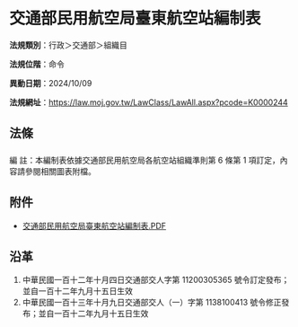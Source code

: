 # 交通部民用航空局臺東航空站編制表




**法規類別**：行政＞交通部＞組織目

**法規位階**：命令

**異動日期**：2024/10/09  

**法規網址**：https://law.moj.gov.tw/LawClass/LawAll.aspx?pcode=K0000244



## 法條
##### 
編      註：本編制表依據交通部民用航空局各航空站組織準則第 6  條第 1  項訂定，內容請參閱相關圖表附檔。
## 附件
* [交通部民用航空局臺東航空站編制表.PDF](https://law.moj.gov.tw/LawClass/LawGetFile.ashx?FileId=0000376837)
## 沿革
1. 中華民國一百十二年十月四日交通部交人字第 11200305365  號令訂定發布；並自一百十二年九月十五日生效
1. 中華民國一百十三年十月九日交通部交人（一）字第 1138100413 號令修正發布；並自一百十二年九月十五日生效

